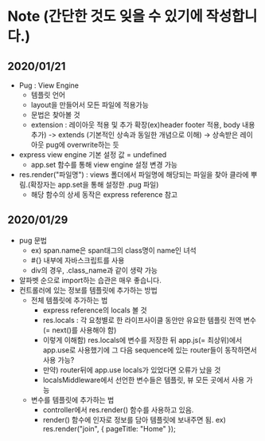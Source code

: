 # Note (간단한 것도 잊을 수 있기에 작성합니다.)

## 2020/01/21
- Pug : View Engine
    - 템플릿 언어
    - layout을 만들어서 모든 파일에 적용가능
    - 문법은 찾아볼 것
    - extension : 레이아웃 적용 및 추가 확장(ex)header footer 적용, body 내용 추가)
        -> extends (기본적인 상속과 동일한 개념으로 이해) -> 상속받은 레이아웃 pug에 overwrite하는 듯
- express view engine 기본 설정 값 = undefined
    - app.set 함수를 통해 view engine 설정 변경 가능
- res.render("파일명") : views 폴더에서 파일명에 해당되는 파일을 찾아 클라에 뿌림.(확장자는 app.set을 통해 설정한 .pug 파일)
    - 해당 함수의 상세 동작은 express reference 참고

## 2020/01/29
- pug 문법
    - ex) span.name은 span태그의 class명이 name인 녀석
    - #{} 내부에 자바스크립트를 사용
    - div의 경우, .class_name과 같이 생략 가능
- 알파벳 순으로 import하는 습관은 매우 좋습니다.
- 컨트롤러에 있는 정보를 템플릿에 추가하는 방법
    - 전체 템플릿에 추가하는 법
        - express reference의 locals 볼 것
        - res.locals : 각 요청별로 한 라이프사이클 동안만 유요한 템플릿 전역 변수 (= next()를 사용해야 함)
        - 이렇게 이해함) res.locals에 변수를 저장한 뒤 app.js(= 최상위)에서 app.use로 사용했기에 그 다음 sequence에 있는 router들이 동작하면서 사용 가능?
        - 만약) router뒤에 app.use locals가 있었다면 오류가 났을 것
        - localsMiddleware에서 선언한 변수들은 템플릿, 뷰 모든 곳에서 사용 가능
    - 변수를 템플릿에 추가하는 법
        - controller에서 res.render() 함수를 사용하고 있음.
        - render() 함수에 인자로 정보를 담아 템플릿에 보내주면 됨.
            ex) res.render("join", { pageTitle: "Home" });